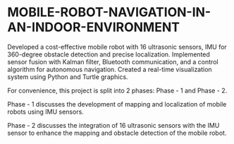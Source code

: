 # MOBILE-ROBOT-NAVIGATION-IN-AN-INDOOR-ENVIRONMENT
Developed a cost-effective mobile robot with 16 ultrasonic sensors, IMU for 360-degree obstacle detection and precise localization. Implemented sensor fusion with Kalman filter, Bluetooth communication, and a control algorithm for autonomous navigation. Created a real-time visualization system using Python and Turtle graphics.

For convenience, this project is split into 2 phases: Phase - 1 and Phase - 2.

Phase - 1 discusses the development of mapping and localization of mobile robots using IMU sensors.

Phase - 2 discusses the integration of 16 ultrasonic sensors with the IMU sensor to enhance the mapping and obstacle detection of the mobile robot. 
